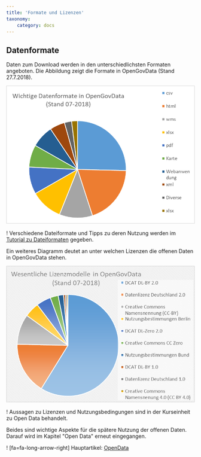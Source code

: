 ```yaml
---
title: 'Formate und Lizenzen'
taxonomy:
    category: docs
---
```


## Datenformate

Daten zum Download werden in den unterschiedlichsten Formaten angeboten. Die Abbildung zeigt die Formate in OpenGovData (Stand 27.7.2018). 

![](OGDFormate.png?lightbox=800&resize=300&classes=caption "Gängige Datenformate")

! Verschiedene Dateiformate und Tipps zu deren Nutzung werden im [Tutorial zu Dateiformaten](https://learn.opengeoedu.de/tutorials/OGE-Tutorial_Dateiformate.pdf?target=_blank) gegeben.

Ein weiteres Diagramm deutet an unter welchen Lizenzen die offenen Daten in OpenGovData stehen. 

![](OGDLizenzen.png?lightbox=800&resize=300&classes=caption "Gängige Lizenzen")

! Aussagen zu Lizenzen und Nutzungsbedingungen sind in der Kurseinheit zu Open Data behandelt. 

Beides sind wichtige Aspekte für die spätere Nutzung der offenen Daten. Darauf wird im Kapitel "Open Data" erneut eingegangen.

! [fa=fa-long-arrow-right] Hauptartikel: [OpenData](/opendata)
